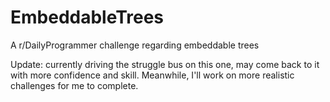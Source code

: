 # EmbeddableTrees
A r/DailyProgrammer challenge regarding embeddable trees

Update: currently driving the struggle bus on this one, may come back to it with more confidence and skill. Meanwhile, I'll work on more realistic challenges for me to complete.
